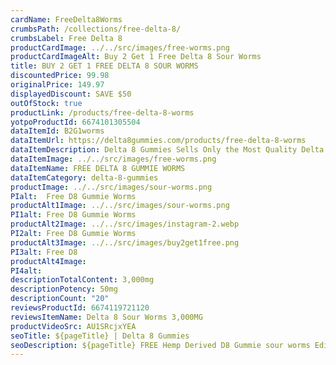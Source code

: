 ```yaml
---
cardName: FreeDelta8Worms
crumbsPath: /collections/free-delta-8/
crumbsLabel: Free Delta 8
productCardImage: ../../src/images/free-worms.png
productCardImageAlt: Buy 2 Get 1 Free Delta 8 Sour Worms
title: BUY 2 GET 1 FREE DELTA 8 SOUR WORMS 
discountedPrice: 99.98
originalPrice: 149.97
displayedDiscount: SAVE $50
outOfStock: true
productLink: /products/free-delta-8-worms
yotpoProductId: 6674101305504
dataItemId: B2G1worms
dataItemUrl: https://delta8gummies.com/products/free-delta-8-worms
dataItemDescription: Delta 8 Gummies Sells Only the Most Quality Delta 8 THC Gummies Fully Formulated from Hemp. These products are 2018 Federal Farm Bill Legal.
dataItemImage: ../../src/images/free-worms.png
dataItemName: FREE DELTA 8 GUMMIE WORMS
dataItemCategory: delta-8-gummies
productImage: ../../src/images/sour-worms.png
PIalt:  Free D8 Gummie Worms
productAlt1Image: ../../src/images/sour-worms.png
PI1alt: Free D8 Gummie Worms
productAlt2Image: ../../src/images/instagram-2.webp
PI2alt: Free D8 Gummie Worms
productAlt3Image: ../../src/images/buy2get1free.png
PI3alt: Free D8
productAlt4Image: 
PI4alt: 
descriptionTotalContent: 3,000mg
descriptionPotency: 50mg
descriptionCount: "20"
reviewsProductId: 6674119721120
reviewsItemName: Delta 8 Sour Worms 3,000MG
productVideoSrc: AU1SRcjxYEA
seoTitle: ${pageTitle} | Delta 8 Gummies
seoDescription: ${pageTitle} FREE Hemp Derived D8 Gummie sour worms Edibles 3 Pack. D8 CBD Edibles 2018 Fedral Farm Bill legal. Consume Delta 8 thc worm gummies Responsibly. 
---
```

